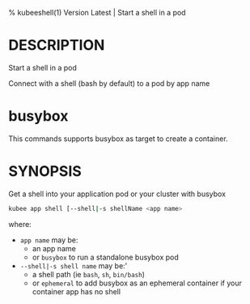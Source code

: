 % kubeeshell(1) Version Latest | Start a shell in a pod


# DESCRIPTION

Start a shell in a pod

Connect with a shell (bash by default) to a pod by app name


# busybox

This commands supports busybox as target to create a container.

# SYNOPSIS


Get a shell into your application pod or your cluster with busybox

```bash
kubee app shell [--shell|-s shellName <app name>
```

where:

* `app name` may be:
    * an app name
    * or `busybox` to run a standalone busybox pod
* `--shell|-s shell name` may be:'
  * a shell path (ie `bash`, `sh`, `bin/bash`)
  * or `ephemeral` to add busybox as an ephemeral container if your container app has no shell
